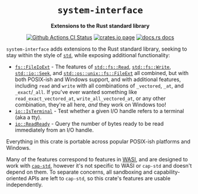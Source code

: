 <div align="center">
  <h1><code>system-interface</code></h1>

  <p>
    <strong>Extensions to the Rust standard library</strong>
  </p>

  <p>
    <a href="https://github.com/sunfishcode/system-interface/actions?query=workflow%3ACI"><img src="https://github.com/sunfishcode/system-interface/workflows/CI/badge.svg" alt="Github Actions CI Status" /></a>
    <a href="https://crates.io/crates/system-interface"><img src="https://img.shields.io/crates/v/system-interface.svg" alt="crates.io page" /></a>
    <a href="https://docs.rs/system-interface"><img src="https://docs.rs/system-interface/badge.svg" alt="docs.rs docs" /></a>
  </p>
</div>

`system-interface` adds extensions to the Rust standard library, seeking to
stay within the style of [`std`], while exposing additional functionality:

  - [`fs::FileIoExt`] - The features of [`std::fs::Read`], [`std::fs::Write`],
    [`std::io::Seek`], and [`std::os::unix::fs::FileExt`] all combined,
    but with both POSIX-ish and Windows support, and with additional features,
    including `read` and `write` with all combinations of `_vectored`, `_at`,
    and `_exact`/`_all`. If you've ever wanted something like
    `read_exact_vectored_at`, `write_all_vectored_at`, or any other
    combination, they're all here, *and* they work on Windows too!
  - [`io::IsTerminal`] - Test whether a given I/O handle refers to a terminal
    (aka a tty).
  - [`io::ReadReady`] - Query the number of bytes ready to be read immediately
    from an I/O handle.

Everything in this crate is portable across popular POSIX-ish platforms and
Windows.

Many of the features correspond to features in [WASI], and are designed to work
with [`cap-std`], however it's not specific to WASI or `cap-std` and doesn't
depend on them. To separate concerns, all sandboxing and capability-oriented
APIs are left to `cap-std`, so this crate's features are usable independently.

[`std`]: https://doc.rust-lang.org/std/
[`cap-std`]: https://crates.io/crates/cap-std
[WASI]: https://github.com/WebAssembly/WASI/
[`fs::FileIoExt`]: https://docs.rs/system-interface/latest/system-interface/fs/trait.FileIoExt.html
[`io::IsTerminal`]: https://docs.rs/system-interface/latest/system-interface/io/trait.IsTerminal.html
[`io::ReadReady`]: https://docs.rs/system-interface/latest/system-interface/io/trait.ReadReady.html
[`std::fs::Read`]: https://doc.rust-lang.org/std/io/trait.Read.html
[`std::fs::Write`]: https://doc.rust-lang.org/std/io/trait.Write.html
[`std::io::Seek`]: https://doc.rust-lang.org/std/io/trait.Seek.html
[`std::os::unix::fs::FileExt`]: https://doc.rust-lang.org/std/os/unix/fs/trait.FileExt.html

